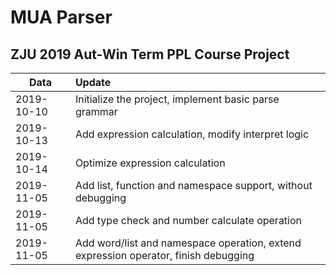 # MUA Parser

## ZJU 2019 Aut-Win Term PPL Course Project



 

| Data       | Update                                                       |
| ---------- | :----------------------------------------------------------- |
| 2019-10-10 | Initialize the project, implement basic parse grammar        |
| 2019-10-13 | Add expression calculation, modify interpret logic           |
| 2019-10-14 | Optimize expression calculation                              |
| 2019-11-05 | Add list, function and namespace support, without debugging  |
| 2019-11-05 | Add type check and number calculate operation                |
| 2019-11-05 | Add word/list and namespace operation, extend expression operator, finish debugging |
